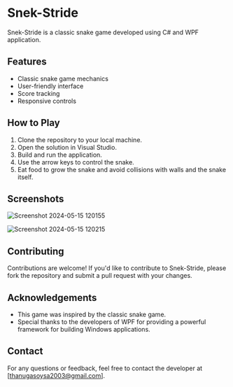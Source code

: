 # Snek-Stride

Snek-Stride is a classic snake game developed using C# and WPF application.

## Features

- Classic snake game mechanics
- User-friendly interface
- Score tracking
- Responsive controls

## How to Play

1. Clone the repository to your local machine.
2. Open the solution in Visual Studio.
3. Build and run the application.
4. Use the arrow keys to control the snake.
5. Eat food to grow the snake and avoid collisions with walls and the snake itself.

## Screenshots
![Screenshot 2024-05-15 120155](https://github.com/wtgsoysa/Snek-Stride/assets/134461253/bad42661-0bce-41d1-8e17-016024a6ede5)

![Screenshot 2024-05-15 120215](https://github.com/wtgsoysa/Snek-Stride/assets/134461253/da47fddb-7833-4c41-87a3-0825979b5afd)






## Contributing

Contributions are welcome! If you'd like to contribute to Snek-Stride, please fork the repository and submit a pull request with your changes.


## Acknowledgements

- This game was inspired by the classic snake game.
- Special thanks to the developers of WPF for providing a powerful framework for building Windows applications.

## Contact

For any questions or feedback, feel free to contact the developer at [thanugasoysa2003@gmail.com].

